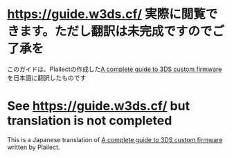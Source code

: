 # https://guide.w3ds.cf/ 実際に閲覧できます。ただし翻訳は未完成ですのでご了承を
このガイドは、Plailectの作成した[A complete guide to 3DS custom firmware](https://github.com/Plailect/Guide)を日本語に翻訳したものです

# See https://guide.w3ds.cf/ but translation is not completed
This is a Japanese translation of [A complete guide to 3DS custom firmware](https://github.com/Plailect/Guide) written by Plailect.
